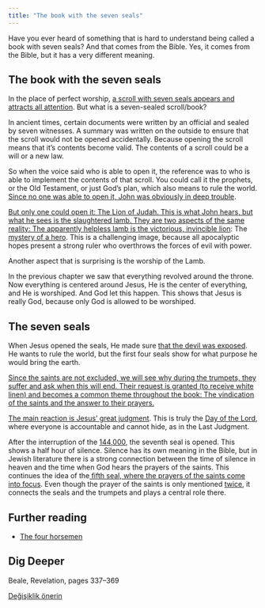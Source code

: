 ```yaml
---
title: "The book with the seven seals"
---
```



Have you ever heard of something that is hard to understand being called a book with seven seals? And that comes from the Bible. Yes, it comes from the Bible, but it has a very different meaning.


## The book with the seven seals

<a name="92c0"></a>
In the place of perfect worship, [a scroll with seven seals appears and attracts all attention](https://www.bibleserver.com/NIV/Revelation5%3A1). But what is a seven-sealed scroll/book?

In ancient times, certain documents were written by an official and sealed by seven witnesses. A summary was written on the outside to ensure that the scroll would not be opened accidentally. Because opening the scroll means that it’s contents become valid. The contents of a scroll could be a will or a new law.

So when the voice said who is able to open it, the reference was to who is able to implement the contents of that scroll. You could call it the prophets, or the Old Testament, or just God’s plan, which also means to rule the world. [Since no one was able to open it, John was obviously in deep trouble](https://www.bibleserver.com/NIV/Revelation5%3A2-4).

[But only one could open it: The Lion of Judah. This is what John hears, but what he sees is the slaughtered lamb. They are two aspects of the same reality: The apparently helpless lamb is the victorious, invincible lion](https://www.bibleserver.com/NIV/Revelation5%3A5-7): The [mystery of a hero](../../../topics/hero/short/a-real-hero). This is a challenging image, because all apocalyptic hopes present a strong ruler who overthrows the forces of evil with power.

Another aspect that is surprising is the worship of the Lamb.

In the previous chapter we saw that everything revolved around the throne. Now everything is centered around Jesus, He is the center of everything, and He is worshiped. And God let this happen. This shows that Jesus is really God, because only God is allowed to be worshiped.


## The seven seals

<a name="4f8c"></a>
When Jesus opened the seals, He made sure [that the devil was exposed](../../../content/seals/expl/the-mystery-of-the-four-horse-men). He wants to rule the world, but the first four seals show for what purpose he would bring the earth.

[Since the saints are not excluded, we will see why during the trumpets, they suffer and ask when this will end. Their request is granted (to receive white linen) and becomes a common theme throughout the book: The vindication of the saints and the answer to their prayers.](https://www.bibleserver.com/NIV/Revelation6%3A9-11)

[The main reaction is Jesus’ great judgment](https://www.bibleserver.com/NIV/Revelation6%3A12-17). This is truly the [Day of the Lord](../../../background/israel/expl/the-day-of-the-lord), where everyone is accountable and cannot hide, as in the Last Judgment.

After the interruption of the [144,000](../../../content/army/expl/the-144000), the seventh seal is opened. This shows a half hour of silence. Silence has its own meaning in the Bible, but in Jewish literature there is a strong connection between the time of silence in heaven and the time when God hears the prayers of the saints. This continues the idea of the[ fifth seal, where the prayers of the saints come into focus](https://www.bibleserver.com/NIV/Revelation6%3A9-11). Even though the prayer of the saints is only mentioned [twice](https://www.bibleserver.com/NIV/Revelation8%3A2-5), it connects the seals and the trumpets and plays a central role there.


## Further reading

<a name="324d"></a>
- [The four horsemen](../../../content/seals/expl/the-mystery-of-the-four-horse-men)



## Dig Deeper

<a name="3317"></a>
Beale, Revelation, pages 337–369






[Değişiklik önerin](https://github.com/revelation-today/revelation-today/blob/main/exampleSite/content/docs/content/seals/expl/the-book-with-the-seven-seals.md)
